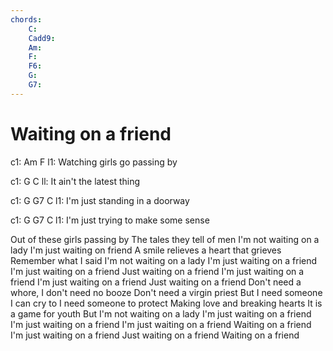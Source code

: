 ```yaml
---
chords:
    C:
    Cadd9:
    Am:
    F:
    F6:
    G:
    G7:
---
```


# Waiting on a friend
c1: Am                F
l1: Watching girls go passing by

c1: G                   C
ll: It ain't the latest thing

c1: G        G7            C
l1: I'm just standing in a doorway

c1: G        G7                  C
l1: I'm just trying to make some sense

Out of these girls passing by
The tales they tell of men
I'm not waiting on a lady
I'm just waiting on friend
A smile relieves a heart that grieves
Remember what I said
I'm not waiting on a lady
I'm just waiting on a friend
I'm just waiting on a friend
Just waiting on a friend
I'm just waiting on a friend
I'm just waiting on a friend
Just waiting on a friend
Don't need a whore, I don't need no booze
Don't need a virgin priest
But I need someone I can cry to
I need someone to protect
Making love and breaking hearts
It is a game for youth
But I'm not waiting on a lady
I'm just waiting on a friend
I'm just waiting on a friend
I'm just waiting on a friend
Waiting on a friend
I'm just waiting on a friend
Just waiting on a friend
Waiting on a friend
